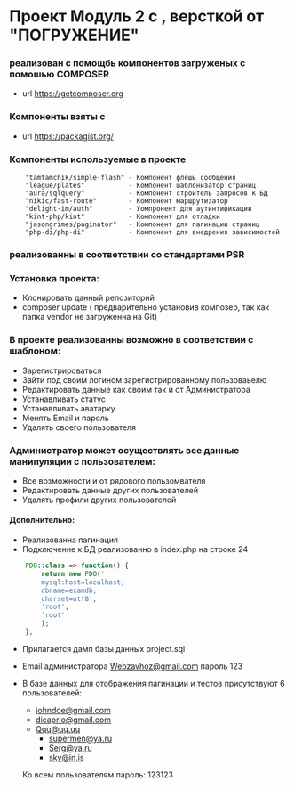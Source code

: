 # Проект Модуль 2 c , версткой от "ПОГРУЖЕНИЕ"

### реализован с помощбь компонентов загруженых с помошью COMPOSER
  * url https://getcomposer.org

### Компоненты взяты с 
  * url https://packagist.org/

### Компоненты используемые в проекте
        "tamtamchik/simple-flash" - Компонент флешь сообщения
        "league/plates"           - Компонент шаблонизатор страниц
        "aura/sqlquery"           - Компонент строитель запросов к БД
        "nikic/fast-route"        - Компонент маршрутизатор  
        "delight-im/auth"         - Уомпронент для аутинтификации
        "kint-php/kint"           - Компонент для отладки
        "jasongrimes/paginator"   - Компонент для пагинации страниц
        "php-di/php-di"           - Компонент для внедрения зависимостей


### реализованны в соответствии со стандартами  PSR  


### Установка проекта:

* Клонировать данный репозиторий
* composer update ( предварительно установив композер, так как папка vendor не загруженна на Git)
 
### В проекте реализованны возможно в соответствии с шаблоном:

* Зарегистрироваться
* Зайти под своим логином  зарегистрированному пользоваьелю
* Редактировать данные как своим так и от Администратора
* Устанавливать статус
* Устанавливать аватарку
* Менять Email и пароль  
* Удалять своего пользователя

### Администратор может осуществлять все данные манипуляции с пользователем:

* Все возможности и от рядового пользомвателя
* Редактировать данные других пользователей
* Удалять профили других пользователей

#### Дополнительно:

* Реализованна пагинация
* Подключение к БД реализованно в index.php на строке 24
```php
  	PDO::class => function() {
        return new PDO('
        mysql:host=localhost;
        dbname=examdb;
        charset=utf8',
        'root',
        'root'
        );
  	},
```
* Прилагается дамп базы данных  project.sql
* Email администратора Webzavhoz@gmail.com пароль 123

* В базе данных для отображения пагинации и тестов присутствуют 6 пользователей:

	*  johndoe@gmail.com
	*  dicaprio@gmail.com
	*  Qqq@qq.qq
        *  supermen@ya.ru
        *  Serg@ya.ru
        *  sky@in.is
         

	Ко всем пользователям пароль: 123123